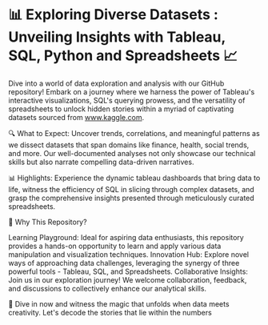 # 📊 Exploring Diverse Datasets : Unveiling Insights with Tableau, SQL, Python and Spreadsheets 📈

Dive into a world of data exploration and analysis with our GitHub repository! Embark on a journey where we harness the power of Tableau's interactive visualizations, SQL's querying prowess, and the versatility of spreadsheets to unlock hidden stories within a myriad of captivating datasets sourced from www.kaggle.com.

🔍 What to Expect:
Uncover trends, correlations, and meaningful patterns as we dissect datasets that span domains like finance, health, social trends, and more. Our well-documented analyses not only showcase our technical skills but also narrate compelling data-driven narratives.

📊 Highlights:
Experience the dynamic tableau dashboards that bring data to life, witness the efficiency of SQL in slicing through complex datasets, and grasp the comprehensive insights presented through meticulously curated spreadsheets.

🤝 Why This Repository?

Learning Playground: Ideal for aspiring data enthusiasts, this repository provides a hands-on opportunity to learn and apply various data manipulation and visualization techniques.
Innovation Hub: Explore novel ways of approaching data challenges, leveraging the synergy of three powerful tools - Tableau, SQL, and Spreadsheets.
Collaborative Insights: Join us in our exploration journey! We welcome collaboration, feedback, and discussions to collectively enhance our analytical skills.

🔗 Dive in now and witness the magic that unfolds when data meets creativity. Let's decode the stories that lie within the numbers

